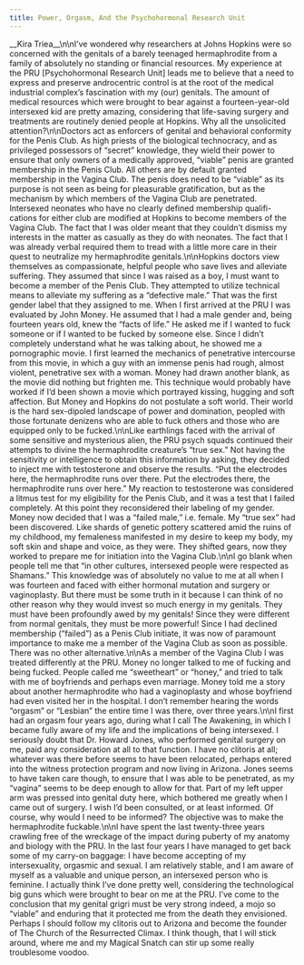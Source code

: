```yaml
---
title: Power, Orgasm, And the Psychohormonal Research Unit
---
```


\_\_Kira Triea\_\_\n\nI&#8217;ve wondered why researchers at Johns Hopkins were so concerned with the genitals of a barely teenaged hermaphrodite from a family of absolutely no standing or financial resources. My experience at the <span class="caps">PRU</span> [Psychohormonal Research Unit] leads me to believe that a need to express and preserve androcentric control is at the root of the medical industrial complex&#8217;s fascination with my (our) genitals. The amount of medical resources which were brought to bear against a fourteen-year-old intersexed kid are pretty amazing, considering that life-saving surgery and treatments are routinely denied people at Hopkins. Why all the unsolicited attention?\n\nDoctors act as enforcers of genital and behavioral conformity for the Penis Club. As high priests of the biological technocracy, and as privileged possessors of &#8220;secret&#8221; knowledge, they wield their power to ensure that only owners of a medically approved, &#8220;viable&#8221; penis are granted membership in the Penis Club. All others are by default granted membership in the Vagina Club. The penis does need to be &#8220;viable&#8221; as its purpose is not seen as being for pleasurable gratification, but as the mechanism by which members of the Vagina Club are penetrated. Intersexed neonates who have no clearly defined membership qualifi- cations for either club are modified at Hopkins to become members of the Vagina Club. The fact that I was older meant that they couldn&#8217;t dismiss my interests in the matter as casually as they do with neonates. The fact that I was already verbal required them to tread with a little more care in their quest to neutralize my hermaphrodite genitals.\n\nHopkins doctors view themselves as compassionate, helpful people who save lives and alleviate suffering. They assumed that since I was raised as a boy, I must want to become a member of the Penis Club. They attempted to utilize technical means to alleviate my suffering as a &#8220;defective male.&#8221; That was the first gender label that they assigned to me. When I first arrived at the <span class="caps">PRU</span> I was evaluated by John Money. He assumed that I had a male gender and, being fourteen years old, knew the &#8220;facts of life.&#8221; He asked me if I wanted to fuck someone or if I wanted to be fucked by someone else. Since I didn&#8217;t completely understand what he was talking about, he showed me a pornographic movie. I first learned the mechanics of penetrative intercourse from this movie, in which a guy with an immense penis had rough, almost violent, penetrative sex with a woman. Money had drawn another blank, as the movie did nothing but frighten me. This technique would probably have worked if I&#8217;d been shown a movie which portrayed kissing, hugging and soft affection. But Money and Hopkins do not postulate a soft world. Their world is the hard sex-dipoled landscape of power and domination, peopled with those fortunate denizens who are able to fuck others and those who are equipped only to be fucked.\n\nLike earthlings faced with the arrival of some sensitive and mysterious alien, the <span class="caps">PRU</span> psych squads continued their attempts to divine the hermaphrodite creature&#8217;s &#8220;true sex.&#8221; Not having the sensitivity or intelligence to obtain this information by asking, they decided to inject me with testosterone and observe the results. &#8220;Put the electrodes here, the hermaphrodite runs over there. Put the electrodes there, the hermaphrodite runs over here.&#8221; My reaction to testosterone was considered a litmus test for my eligibility for the Penis Club, and it was a test that I failed completely. At this point they reconsidered their labeling of my gender. Money now decided that I was a &#8220;failed male,&#8221; i.e. female. My &#8220;true sex&#8221; had been discovered. Like shards of genetic pottery scattered amid the ruins of my childhood, my femaleness manifested in my desire to keep my body, my soft skin and shape and voice, as they were. They shifted gears, now they worked to prepare me for initiation into the Vagina Club.\n\nI go blank when people tell me that &#8220;in other cultures, intersexed people were respected as Shamans.&#8221; This knowledge was of absolutely no value to me at all when I was fourteen and faced with either hormonal mutation and surgery or vaginoplasty. But there must be some truth in it because I can think of no other reason why they would invest so much energy in my genitals. They must have been profoundly awed by my genitals! Since they were different from normal genitals, they must be more powerful! Since I had declined membership (&#8220;failed&#8221;) as a Penis Club initiate, it was now of paramount importance to make me a member of the Vagina Club as soon as possible. There was no other alternative.\n\nAs a member of the Vagina Club I was treated differently at the <span class="caps">PRU</span>. Money no longer talked to me of fucking and being fucked. People called me &#8220;sweetheart&#8221; or &#8220;honey,&#8221; and tried to talk with me of boyfriends and perhaps even marriage. Money told me a story about another hermaphrodite who had a vaginoplasty and whose boyfriend had even visited her in the hospital. I don&#8217;t remember hearing the words &#8220;orgasm&#8221; or &#8220;Lesbian&#8221; the entire time I was there, over three years.\n\nI first had an orgasm four years ago, during what I call The Awakening, in which I became fully aware of my life and the implications of being intersexed. I seriously doubt that Dr. Howard Jones, who performed genital surgery on me, paid any consideration at all to that function. I have no clitoris at all; whatever was there before seems to have been relocated, perhaps entered into the witness protection program and now living in Arizona. Jones seems to have taken care though, to ensure that I was able to be penetrated, as my &#8220;vagina&#8221; seems to be deep enough to allow for that. Part of my left upper arm was pressed into genital duty here, which bothered me greatly when I came out of surgery. I wish I&#8217;d been consulted, or at least informed. Of course, why would I need to be informed? The objective was to make the hermaphrodite fuckable.\n\nI have spent the last twenty-three years crawling free of the wreckage of the impact during puberty of my anatomy and biology with the <span class="caps">PRU</span>. In the last four years I have managed to get back some of my carry-on baggage: I have become accepting of my intersexuality, orgasmic and sexual. I am relatively stable, and I am aware of myself as a valuable and unique person, an intersexed person who is feminine. I actually think I&#8217;ve done pretty well, considering the technological big guns which were brought to bear on me at the <span class="caps">PRU</span>. I&#8217;ve come to the conclusion that my genital grigri must be very strong indeed, a mojo so &#8220;viable&#8221; and enduring that it protected me from the death they envisioned. Perhaps I should follow my clitoris out to Arizona and become the founder of The Church of the Resurrected Climax. I think though, that I will stick around, where me and my Magical Snatch can stir up some really troublesome voodoo.
